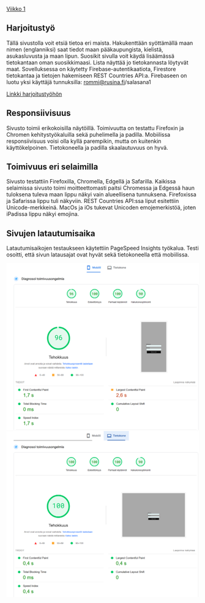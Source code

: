 [Viikko 1](index.md)

## Harjoitustyö

Tällä sivustolla voit etsiä tietoa eri maista. Hakukenttään syöttämällä maan nimen (englanniksi) saat tiedot maan pääkaupungista, 
kielistä, asukasluvusta ja maan lipun. Suosikit sivulla voit käydä lisäämässä tietokantaan oman suosikkimaasi. Lista näyttää jo tietokannasta löytyvät maat. Sovelluksessa on käytetty Firebase-autentikaatiota, Firestore tietokantaa ja tietojen hakemiseen REST Countries API:a. Firebaseen on luotu yksi käyttäjä tunnuksilla: rommi@rusina.fi/salasana1

[Linkki harjoitustyöhön](https://maiju19.github.io/pilvi_harjoitustyo)

## Responsiivisuus

Sivusto toimii erikokoisilla näytöillä. Toimivuutta on testattu Firefoxin ja Chromen kehitystyökaluilla sekä puhelimella ja padilla. Mobiilissa responsiivisuus voisi olla kyllä parempikin, mutta on kuitenkin käyttökelpoinen. Tietokoneella ja padilla skaalautuvuus on hyvä.

## Toimivuus eri selaimilla

Sivusto testattiin Firefoxilla, Chromella, Edgellä ja Safarilla. Kaikissa selaimissa sivusto toimi moitteettomasti paitsi Chromessa ja Edgessä haun tuloksena tuleva maan lippu näkyi vain alueellisena tunnuksena. Firefoxissa ja Safarissa lippu tuli näkyviin. REST Countries API:ssa liput esitettiin Unicode-merkkeinä. MacOs ja iOs tukevat Unicoden emojemerkistöä, joten iPadissa lippu näkyi emojina.

## Sivujen latautumisaika

Latautumisaikojen testaukseen käytettiin PageSpeed Insights työkalua. Testi osoitti, että sivun latausajat ovat hyvät sekä tietokoneella että mobiilissa. 

<img src="Mobiili.png" />

<img src="Laptop.png" />
